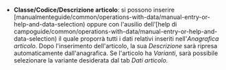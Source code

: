 - **Classe/Codice/Descrizione articolo**: si possono inserire  [manualmenteguide/common/operations-with-data/manual-entry-or-help-and-data-selection) oppure con l'ausilio dell'[help di campoguide/common/operations-with-data/manual-entry-or-help-and-data-selection) il quale proporrà tutti i dati relativi inseriti nell'*Anagrafica articolo*. 
Dopo l'inserimento dell'articolo, la sua *Descrizione* sarà ripresa automaticamente dall'anagrafica. Se l'articolo ha *Varianti*, sarà possibile selezionare la variante desiderata dal tab *Dati articolo*.